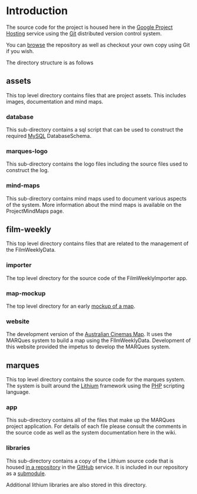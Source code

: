 <h1>Introduction</h1>

The source code for the project is housed here in the [Google Project Hosting](http://code.google.com/projecthosting/) service using the [Git](http://en.wikipedia.org/wiki/Git_(software)) distributed version control system.

You can [browse](http://code.google.com/p/marques-project/source/browse/) the repository as well as checkout your own copy using Git if you wish.

The directory structure is as follows



## assets ##

This top level directory contains files that are project assets. This includes images, documentation and mind maps.

### database ###

This sub-directory contains a sql script that can be used to construct the required [MySQL](http://en.wikipedia.org/wiki/Mysql) DatabaseSchema.

### marques-logo ###

This sub-directory contains the logo files including the source files used to construct the log.

### mind-maps ###

This sub-directory contains mind maps used to document various aspects of the system. More information about the mind maps is available on the ProjectMindMaps page.

## film-weekly ##

This top level directory contains files that are related to the management of the FilmWeeklyData.

### importer ###

The top level directory for the source code of the FilmWeeklyImporter app.

### map-mockup ###

The top level directory for an early [mockup of a map](http://marques-project.googlecode.com/git/film-weekly/map-mockup/index.html).

### website ###

The development version of the [Australian Cinemas Map](http://auscinemas.flinders.edu.au/). It uses the MARQues system to build a map using the FIlmWeeklyData. Development of this website provided the impetus to develop the MARQues system.

## marques ##

This top level directory contains the source code for the marques system. The system is built around the  [Lithium](http://lithify.me/) framework using the [PHP](http://en.wikipedia.org/wiki/PHP) scripting language.

### app ###

This sub-directory contains all of the files that make up the MARQues project application. For details of each file please consult the comments in the source code as well as the system documentation here in the wiki.

### libraries ###

This sub-directory contains a copy of the Lithium source code that is housed [in a repository](https://github.com/UnionOfRAD/lithium) in the [GitHub](https://github.com/) service. It is included in our repository as a [submodule](http://book.git-scm.com/5_submodules.html).

Additional lithium libraries are also stored in this directory.